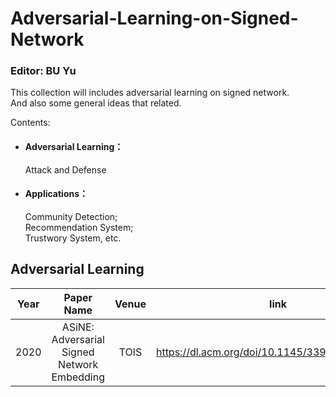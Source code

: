 # Adversarial-Learning-on-Signed-Network
### Editor: BU Yu 
This collection will includes adversarial learning on signed network.  
And also some general ideas that related.

Contents:

* #### Adversarial Learning：  
  Attack and Defense
* #### Applications：  
  Community Detection;   
  Recommendation System;   
  Trustwory System, etc.

## Adversarial Learning


| Year        | Paper Name   |  Venue  |  link  |  Issue  |
| --------    |    :-----:  | :----:  | :----: | :----:  |
|2020|ASiNE: Adversarial Signed Network Embedding|  TOIS  | https://dl.acm.org/doi/10.1145/3397271.3401079 | Motivated by GAN   |
